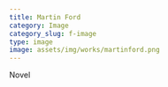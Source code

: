 ```yaml
---
title: Martin Ford
category: Image
category_slug: f-image
type: image
image: assets/img/works/martinford.png
---
```


Novel